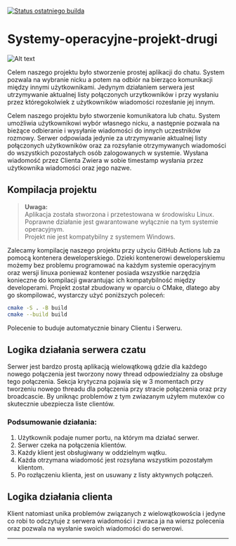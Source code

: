 [![Status ostatniego builda](https://github.com/WojciechKosierkiewicz/Systemy-operacyjne-projekt-drugi/actions/workflows/cmake-single-platform.yml/badge.svg)](https://github.com/WojciechKosierkiewicz/Systemy-operacyjne-projekt-drugi/actions/workflows/cmake-single-platform.yml)
# Systemy-operacyjne-projekt-drugi
![Alt text](https://media.tenor.com/YQ-r_mFzlm0AAAAM/typing-cat-typing.gif)

Celem naszego projektu było stworzenie prostej aplikacji do chatu. System pozwala na wybranie nicku a potem na odbiór na bierząco komunikacji między innymi użytkownikami. Jedynym działaniem serwera jest utrzymywanie aktualnej listy połączonych urzytkowników i przy wysłaniu przez któregokolwiek z użytkowników wiadomości rozesłanie jej innym.

Celem naszego projektu było stworzenie komunikatora lub chatu. System umożliwia użytkownikowi wybór własnego nicku, a następnie pozwala na bieżące odbieranie i wysyłanie wiadomości do innych uczestników rozmowy. Serwer odpowiada jedynie za utrzymywanie aktualnej listy połączonych użytkowników oraz za rozsyłanie otrzymywanych wiadomości do wszystkich pozostałych osób zalogowanych w systemie. Wysłana wiadomość przez Clienta Zwiera w sobie timestamp wysłania przez użytkownika wiadomości oraz jego nazwe.

## Kompilacja projektu
> **Uwaga:**  
> Aplikacja została stworzona i przetestowana w środowisku Linux.  
> Poprawne działanie jest gwarantowane wyłącznie na tym systemie operacyjnym.  
> Projekt nie jest kompatybilny z systemem Windows.

Zalecamy kompilację naszego projektu przy użyciu GitHub Actions lub za pomocą kontenera deweloperskiego. Dzieki kontenerowi deweloperskiemu możemy bez problemu programować na każdym systemie operacyjnym oraz wersji linuxa ponieważ kontener posiada wszystkie narzędzia konieczne do kompilacji gwarantując ich kompatybilność między developerami.
Projekt został zbudowany w oparciu o CMake, dlatego aby go skompilować, wystarczy użyć poniższych poleceń:
```bash
cmake -S . -B build
cmake --build build
```
Polecenie to buduje automatycznie binary Clientu i Serweru.

## Logika działania serwera czatu
Serwer jest bardzo prostą aplikacją wielowątkową gdzie dla każdego nowego połączenia jest tworzony nowy thread odpowiedzialny za obsługe tego połączenia. Sekcja krytyczna pojawia się w 3 momentach przy tworzeniu nowego threadu dla połączenia przy stracie połączenia oraz przy broadcascie. By uniknąc problemów z tym zwiazanym użyłem mutexów co skutecznie ubezpiecza liste clientów.
### Podsumowanie działania:
1. Użytkownik podaje numer portu, na którym ma działać serwer.
2. Serwer czeka na połączenia klientów.
3. Każdy klient jest obsługiwany w oddzielnym wątku.
4. Każda otrzymana wiadomość jest rozsyłana wszystkim pozostałym klientom.
5. Po rozłączeniu klienta, jest on usuwany z listy aktywnych połączeń.

## Logika działania clienta
Klient natomiast unika problemów związanych z wielowątkowościa i jedyne co robi to odczytuje z serwera wiadomości i zwraca ja na wiersz polecenia oraz pozwala na wysłanie swoich wiadomości do serwerowi.

---
